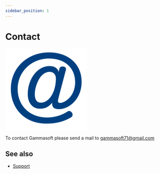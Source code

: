 ```yaml
---
sidebar_position: 1
---
```


# Contact

[![Mail](/pictures/mail.png)](mailto:gammasoft71@gmail.com)

To contact Gammasoft please send a mail to [gammasoft71@gmail.com](mailto:gammasoft71@gmail.com)


## See also

- [Support](/docs/Support)

